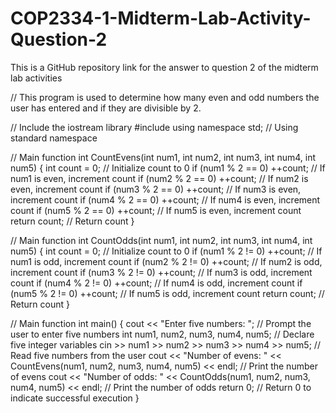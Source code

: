 # COP2334-1-Midterm-Lab-Activity-Question-2
This is a GitHub repository link for the answer to question 2 of the midterm lab activities

// This program is used to determine how many even and odd numbers the user has entered and if they are divisible by 2.

// Include the iostream library
#include <iostream>
using namespace std; // Using standard namespace

// Main function
int CountEvens(int num1, int num2, int num3, int num4, int num5) {
   int count = 0; // Initialize count to 0
   if (num1 % 2 == 0) ++count; // If num1 is even, increment count
   if (num2 % 2 == 0) ++count; // If num2 is even, increment count
   if (num3 % 2 == 0) ++count; // If num3 is even, increment count
   if (num4 % 2 == 0) ++count; // If num4 is even, increment count
   if (num5 % 2 == 0) ++count; // If num5 is even, increment count
   return count; // Return count
}

// Main function
int CountOdds(int num1, int num2, int num3, int num4, int num5) {
   int count = 0; // Initialize count to 0
   if (num1 % 2 != 0) ++count; // If num1 is odd, increment count
   if (num2 % 2 != 0) ++count; // If num2 is odd, increment count
   if (num3 % 2 != 0) ++count; // If num3 is odd, increment count
   if (num4 % 2 != 0) ++count; // If num4 is odd, increment count
   if (num5 % 2 != 0) ++count; // If num5 is odd, increment count
   return count; // Return count
}

// Main function
int main() {
   cout << "Enter five numbers: "; // Prompt the user to enter five numbers
   int num1, num2, num3, num4, num5; // Declare five integer variables
   cin >> num1 >> num2 >> num3 >> num4 >> num5; // Read five numbers from the user
   cout << "Number of evens: " << CountEvens(num1, num2, num3, num4, num5) << endl; // Print the number of evens
   cout << "Number of odds: " << CountOdds(num1, num2, num3, num4, num5) << endl; // Print the number of odds
   return 0; // Return 0 to indicate successful execution
}
